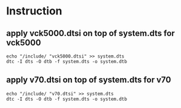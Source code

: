 # Instruction

## apply vck5000.dtsi on top of system.dts for vck5000 
    echo "/include/ "vck5000.dtsi" >> system.dts
    dtc -I dts -O dtb -f system.dts -o system.dtb

## apply v70.dtsi on top of system.dts for v70
    echo "/include/ "v70.dtsi" >> system.dts
    dtc -I dts -O dtb -f system.dts -o system.dtb
